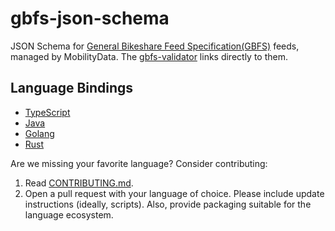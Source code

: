 # gbfs-json-schema
JSON Schema for [General Bikeshare Feed Specification(GBFS)](https://github.com/MobilityData/gbfs/blob/master/gbfs.md)  feeds, managed by MobilityData. The [gbfs-validator](https://github.com/MobilityData/gbfs-validator) links directly to them.

## Language Bindings

* [TypeScript ](models/typescript/README.md)
* [Java ](models/java/README.md)
* [Golang ](models/golang/README.md)
* [Rust ](models/rust/README.md)

Are we missing your favorite language? Consider contributing:

1. Read [CONTRIBUTING.md](CONTRIBUTING.md).
2. Open a pull request with your language of choice. Please include update instructions (ideally, scripts). Also, provide packaging suitable for the language ecosystem.
